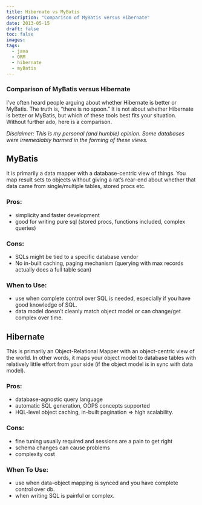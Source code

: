 ```yaml
---
title: Hibernate vs MyBatis
description: "Comparison of MyBatis versus Hibernate"
date: 2013-05-15
draft: false
toc: false
images:
tags:
  - java
  - ORM
  - hibernate
  - myBatis
---
```


### Comparison of MyBatis versus Hibernate
I’ve often heard people arguing about whether Hibernate is better or MyBatis. The truth is, “there is no spoon.” It is not about whether Hibernate is better or MyBatis, but which of these tools best fits your situation. Without further ado, here is a comparison.

_*Disclaimer: This is my personal (and humble) opinion. Some databases were irremediably harmed in the forming of these views.*_

## MyBatis
It is primarily a data mapper with a database-centric view of things. You map result sets to objects without giving a rat’s rear-end about whether that data came from single/multiple tables, stored procs etc.

### Pros:
+ simplicity and faster development
+ good for writing pure sql (stored procs, functions included, complex queries)

### Cons:
- SQLs might be tied to a specific database vendor
- No in-built caching, paging mechanism (querying with max records actually does a full table scan)

### When to Use:
* use when complete control over SQL is needed, especially if you have good knowledge of SQL.
* data model doesn’t cleanly match object model or can change/get complex over time.

## Hibernate
This is primarily an Object-Relational Mapper with an object-centric view of the world. In other words, it maps your object model to database tables with relatively little effort from your side (if the object model is in sync with data model).

### Pros:
+ database-agnostic query language
+ automatic SQL generation, OOPS concepts supported
+ HQL-level object caching, in-built pagination => high scalability.

### Cons:
- fine tuning usually required and sessions are a pain to get right
- schema changes can cause problems
- complexity cost

### When To Use:
* use when data-object mapping is synced and you have complete control over db.
* when writing SQL is painful or complex.